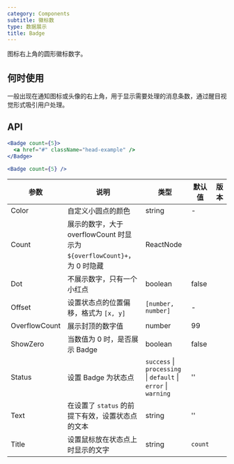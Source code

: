 ```yaml
---
category: Components
subtitle: 徽标数
type: 数据展示
title: Badge
---
```


图标右上角的圆形徽标数字。

## 何时使用

一般出现在通知图标或头像的右上角，用于显示需要处理的消息条数，通过醒目视觉形式吸引用户处理。

## API

```jsx
<Badge count={5}>
  <a href="#" className="head-example" />
</Badge>
```

```jsx
<Badge count={5} />
```

| 参数 | 说明 | 类型 | 默认值 | 版本 |
| --- | --- | --- | --- | --- |
| Color | 自定义小圆点的颜色 | string | - |  |
| Count | 展示的数字，大于 overflowCount 时显示为 `${overflowCount}+`，为 0 时隐藏 | ReactNode |  |  |
| Dot | 不展示数字，只有一个小红点 | boolean | false |  |
| Offset | 设置状态点的位置偏移，格式为 `[x, y]` | `[number, number]` | - |  |
| OverflowCount | 展示封顶的数字值 | number | 99 |  |
| ShowZero | 当数值为 0 时，是否展示 Badge | boolean | false |  |
| Status | 设置 Badge 为状态点 | `success` \| `processing` \| `default` \| `error` \| `warning` | '' |  |
| Text | 在设置了 `status` 的前提下有效，设置状态点的文本 | string | '' |  |
| Title | 设置鼠标放在状态点上时显示的文字 | string | `count` |  |
